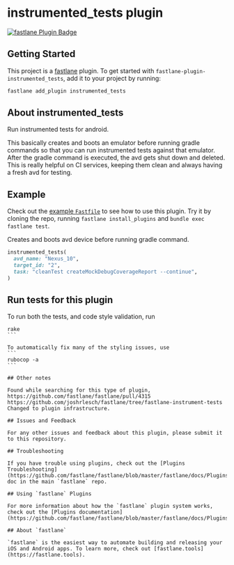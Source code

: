 # instrumented_tests plugin

[![fastlane Plugin Badge](https://rawcdn.githack.com/fastlane/fastlane/master/fastlane/assets/plugin-badge.svg)](https://rubygems.org/gems/fastlane-plugin-instrumented_tests)

## Getting Started

This project is a [fastlane](https://github.com/fastlane/fastlane) plugin. To get started with `fastlane-plugin-instrumented_tests`, add it to your project by running:

```bash
fastlane add_plugin instrumented_tests
```

## About instrumented_tests

Run instrumented tests for android. 

This basically creates and boots an emulator before running gradle commands so that you can run instrumented tests against that emulator. After the gradle command is executed, the avd gets shut down and deleted. This is really helpful on CI services, keeping them clean and always having a fresh avd for testing.

## Example

Check out the [example `Fastfile`](fastlane/Fastfile) to see how to use this plugin. Try it by cloning the repo, running `fastlane install_plugins` and `bundle exec fastlane test`. 

Creates and boots avd device before running gradle command.

```ruby
instrumented_tests(
  avd_name: "Nexus_10",
  target_id: "2",
  task: "cleanTest createMockDebugCoverageReport --continue",
)
```

## Run tests for this plugin

To run both the tests, and code style validation, run

````
rake
```

To automatically fix many of the styling issues, use 
```
rubocop -a
```

## Other notes

Found while searching for this type of plugin, https://github.com/fastlane/fastlane/pull/4315 https://github.com/joshrlesch/fastlane/tree/fastlane-instrument-tests
Changed to plugin infrastructure.

## Issues and Feedback

For any other issues and feedback about this plugin, please submit it to this repository.

## Troubleshooting

If you have trouble using plugins, check out the [Plugins Troubleshooting](https://github.com/fastlane/fastlane/blob/master/fastlane/docs/PluginsTroubleshooting.md) doc in the main `fastlane` repo.

## Using `fastlane` Plugins

For more information about how the `fastlane` plugin system works, check out the [Plugins documentation](https://github.com/fastlane/fastlane/blob/master/fastlane/docs/Plugins.md).

## About `fastlane`

`fastlane` is the easiest way to automate building and releasing your iOS and Android apps. To learn more, check out [fastlane.tools](https://fastlane.tools).
